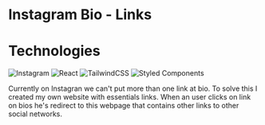 # Instagram Bio - Links

# Technologies

![Instagram](https://img.shields.io/badge/Instagram-%23E4405F.svg?style=for-the-badge&logo=Instagram&logoColor=white)  ![React](https://img.shields.io/badge/react-%2320232a.svg?style=for-the-badge&logo=react&logoColor=%2361DAFB) ![TailwindCSS](https://img.shields.io/badge/tailwindcss-%2338B2AC.svg?style=for-the-badge&logo=tailwind-css&logoColor=white) ![Styled Components](https://img.shields.io/badge/styled--components-DB7093?style=for-the-badge&logo=styled-components&logoColor=white)


Currently on Instagran we can't put more than one link at bio.
To solve this I created my own website with essentials links. When an user clicks on link on bios he's redirect to this webpage that contains other links to other social networks.